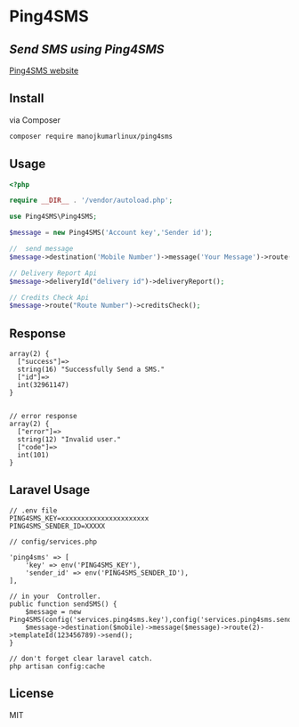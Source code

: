 # Ping4SMS

## _Send SMS using Ping4SMS_

[Ping4SMS website](http://ping4sms.com)

## Install

via Composer

``` bash
composer require manojkumarlinux/ping4sms
```

## Usage

```php
<?php

require __DIR__ . '/vendor/autoload.php';

use Ping4SMS\Ping4SMS;

$message = new Ping4SMS('Account key','Sender id');

//  send message
$message->destination('Mobile Number')->message('Your Message')->route('Route Number')->templateId('DLT_Templateid')->send();

// Delivery Report Api
$message->deliveryId("delivery id")->deliveryReport();

// Credits Check Api
$message->route("Route Number")->creditsCheck(); 

```
## Response
```
array(2) {
  ["success"]=>
  string(16) "Successfully Send a SMS."
  ["id"]=>
  int(32961147)
}


// error response 
array(2) {
  ["error"]=>
  string(12) "Invalid user."
  ["code"]=>
  int(101)
}

```

## Laravel Usage 
```
// .env file
PING4SMS_KEY=xxxxxxxxxxxxxxxxxxxxxx
PING4SMS_SENDER_ID=XXXXX

// config/services.php

'ping4sms' => [
    'key' => env('PING4SMS_KEY'),
    'sender_id' => env('PING4SMS_SENDER_ID'),
],

// in your  Controller.
public function sendSMS() {
    $message = new Ping4SMS(config('services.ping4sms.key'),config('services.ping4sms.sender_id'));
    $message->destination($mobile)->message($message)->route(2)->templateId(123456789)->send();
}

// don't forget clear laravel catch. 
php artisan config:cache

```

## License
MIT

